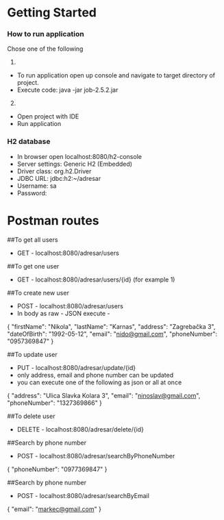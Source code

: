 # Getting Started

### How to run application
Chose one of the following

1)
* To run application open up console and navigate to target directory of project.
* Execute code: java -jar job-2.5.2.jar

2)
* Open project with IDE
* Run application

### H2 database

* In browser open localhost:8080/h2-console
* Server settings: Generic H2 (Embedded)
* Driver class: org.h2.Driver
* JDBC URL: jdbc:h2:~/adresar
* Username: sa
* Password: 

# Postman routes

##To get all users
* GET - localhost:8080/adresar/users

##To get one user
* GET - localhost:8080/adresar/users/{id} (for example 1)

##To create new user
* POST - localhost:8080/adresar/users
* In body as raw - JSON execute - 

{
  "firstName": "Nikola",
  "lastName": "Karnas",
  "address": "Zagrebačka 3",
  "dateOfBirth": "1992-05-12",
  "email": "nido@gmail.com",
  "phoneNumber": "0957369847"
}

##To update user
* PUT - localhost:8080/adresar/update/{id} 
* only address, email and phone number can be updated
* you can execute one of the following as json or all at once

{
"address": "Ulica Slavka Kolara 3",
"email": "ninoslav@gmail.com",
"phoneNumber": "1327369866"
}

##To delete user
* DELETE - localhost:8080/adresar/delete/{id}

##Search by phone number

* POST - localhost:8080/adresar/searchByPhoneNumber

{
"phoneNumber": "0977369847"
}

##Search by phone number

* POST - localhost:8080/adresar/searchByEmail

{
"email": "markec@gmail.com"
}



